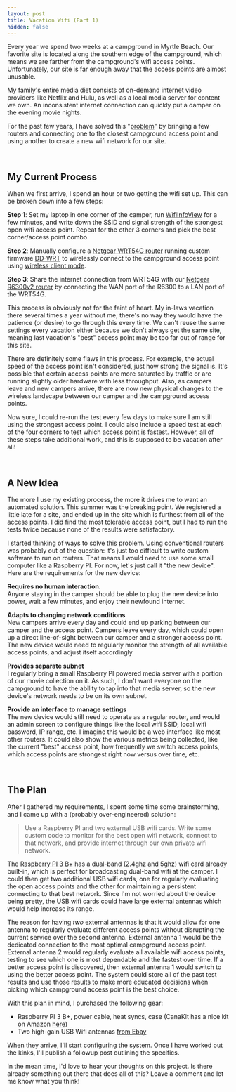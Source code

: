 ```yaml
---
layout: post
title: Vacation Wifi (Part 1)
hidden: false
---
```

Every year we spend two weeks at a campground in Myrtle Beach. Our favorite site is located along the southern edge of the campground, which means we are farther from the campground's wifi access points. Unfortunately, our site is far enough away that the access points are almost unusable. 

My family's entire media diet consists of on-demand internet video providers like Netflix and Hulu, as well as a local media server for content we own. An inconsistent internet connection can quickly put a damper on the evening movie nights. 

For the past few years, I have solved this "[problem](https://www.urbandictionary.com/define.php?term=First%20World%20Problems)" by bringing a few routers and connecting one to the closest campground access point and using another to create a new wifi network for our site.

<br/>

## My Current Process

When we first arrive, I spend an hour or two getting the wifi set up. This can be broken down into a few steps: 

**Step 1**: Set my laptop in one corner of the camper, run [WifiInfoView](https://www.nirsoft.net/utils/wifi_information_view.html) for a few minutes, and write down the SSID and signal strength of the strongest open wifi access point. Repeat for the other 3 corners and pick the best corner/access point combo.

**Step 2**: Manually configure a [Netgear WRT54G router](https://www.amazon.com/Linksys-WRT54G-Wireless-G-Router/dp/B00007KDVI) running custom firmware [DD-WRT](https://dd-wrt.com/) to wirelessly connect to the campground access point using [wireless client mode](https://wiki.dd-wrt.com/wiki/index.php/Client_Mode_Wireless). 

**Step 3**: Share the internet connection from WRT54G with our [Netgear R6300v2 router](https://www.amazon.com/NETGEAR-Router-AC1750-Gigabit-R6300v2/dp/B00EM5UFP4) by connecting the WAN port of the R6300 to a LAN port of the WRT54G.

This process is obviously not for the faint of heart. My in-laws vacation there several times a year without me; there's no way they would have the patience (or desire) to go through this every time. We can't reuse the same settings every vacation either because we don't always get the same site, meaning last vacation's "best" access point may be too far out of range for this site. 

There are definitely some flaws in this process. For example, the actual speed of the access point isn't considered, just how strong the signal is. It's possible that certain access points are more saturated by traffic or are running slightly older hardware with less throughput. Also, as campers leave and new campers arrive, there are now new physical changes to the wireless landscape between our camper and the campground access points. 

Now sure, I could re-run the test every few days to make sure I am still using the strongest access point. I could also include a speed test at each of the four corners to test which access point is fastest. However, all of these steps take additional work, and this is supposed to be vacation after all! 

<br/>

## A New Idea

The more I use my existing process, the more it drives me to want an automated solution. This summer was the breaking point. We registered a little late for a site, and ended up in the site which is furthest from all of the access points. I did find the most tolerable access point, but I had to run the tests twice because none of the results were satisfactory. 

I started thinking of ways to solve this problem. Using conventional routers was probably out of the question: it's just too difficult to write custom software to run on routers. That means I would need to use some small computer like a Raspberry PI. For now, let's just call it "the new device". Here are the requirements for the new device: 

**Requires no human interaction**. <br/>
Anyone staying in the camper should be able to plug the new device into power, wait a few minutes, and enjoy their newfound internet. 

**Adapts to changing network conditions**<br/>
New campers arrive every day and could end up parking between our camper and the access point. Campers leave every day, which could open up a direct line-of-sight between our camper and a stronger access point. The new device would need to regularly monitor the strength of all available access points, and adjust itself accordingly

**Provides separate subnet**<br/>
I regularly bring a small Raspberry PI powered media server with a portion of our movie collection on it. As such, I don't want everyone on the campground to have the ability to tap into that media server, so the new device's network needs to be on its own subnet.

**Provide an interface to manage settings**<br/>
The new device would still need to operate as a regular router, and would an admin screen to configure things like the local wifi SSID, local wifi password, IP range, etc. I imagine this would be a web interface like most other routers. It could also show the various metrics being collected, like the current "best" access point, how frequently we switch access points, which access points are strongest right now versus over time, etc. 

<br/>

## The Plan

After I gathered my requirements, I spent some time some brainstorming, and I came up with a (probably over-engineered) solution:

> Use a Raspberry PI and two external USB wifi cards. Write some custom code to monitor for the best open wifi network, connect to that network, and provide internet through our own private wifi network.

The [Raspberry PI 3 B+](https://www.raspberrypi.org/products/raspberry-pi-3-model-b-plus/) has a dual-band (2.4ghz and 5ghz) wifi card already built-in, which is perfect for broadcasting dual-band wifi at the camper. I could then get two additional USB wifi cards, one for regularly evaluating the open access points and the other for maintaining a persistent connecting to that best network. Since I'm not worried about the device being pretty, the USB wifi cards could have large external antennas which would help increase its range. 


The reason for having *two* external antennas is that it would allow for one antenna to regularly evaluate different access points without disrupting the current service over the second antenna. External antenna 1 would be the dedicated connection to the most optimal campground access point. External antenna 2 would regularly evaluate all available wifi access points, testing to see which one is most dependable and the fastest over time. If a better access point is discovered, then external antenna 1 would switch to using the better access point. The system could store all of the past test results and use those results to make more educated decisions when picking which campground access point is the best choice.
<br/>

With this plan in mind, I purchased the following gear: 

 - Raspberry PI 3 B+, power cable, heat syncs, case (CanaKit has a nice kit on Amazon [here](https://www.amazon.com/gp/product/B07BC7BMHY))
 - Two high-gain USB Wifi antennas [from Ebay](https://www.ebay.com/itm/251549885235)

When they arrive, I'll start configuring the system. Once I have worked out the kinks, I'll publish a followup post outlining the specifics. 

In the mean time, I'd love to hear your thoughts on this project. Is there already something out there that does all of this? Leave a comment and let me know what you think!


